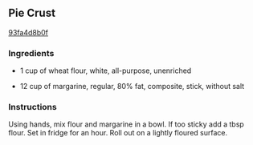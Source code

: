 ## Pie Crust

[93fa4d8b0f](http://www.food.com/recipe/pie-crust-381894)

### Ingredients

 - 1 cup of wheat flour, white, all-purpose, unenriched

 - 12 cup of margarine, regular, 80% fat, composite, stick, without salt

### Instructions

Using hands, mix flour and margarine in a bowl. If too sticky add a tbsp flour. Set in fridge for an hour. Roll out on a lightly floured surface.